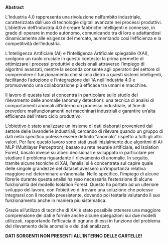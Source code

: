 **Abstract**

L’Industria 4.0 rappresenta una rivoluzione nell’ambito industriale, caratterizzata dall’uso di tecnologie digitali avanzate nei processi produttivi. L’obiettivo dell’Industria 4.0 è creare fabbriche intelligenti e connesse, in grado di operare in modo autonomo, comunicando tra di loro e adattandosi dinamicamente alle esigenze del mercato, aumentando così l’efficienza e la competitività dell’industria.

L’Intelligenza Artificiale (AI) e l’Intelligenza Artificiale spiegabile (XAI), svolgono un ruolo cruciale in questo contesto: la prima permette di ottimizzare i processi produttivi e decisionali attraverso l’impiego di algoritmi avanzati, mentre la seconda consente agli operatori del settore di comprendere il funzionamento che si cela dietro a questi sistemi intelligenti, facilitando l’adozione e l’integrazione dell’IA nell’Industria 4.0 e promuovendo una collaborazione più efficace tra umani e macchine.

Il lavoro di questa tesi si concentra in particolare sullo studio del rilevamento delle anomalie (anomaly detection): una tecnica di analisi di comportamenti anomali all’interno un processo industriale, al fine di prevedere malfunzionamenti nei macchinari industriali e garantire un’alta efficienza dell’intero ciclo produttivo.

L’obiettivo è stato analizzare un insieme di dati elaborati provenienti dal settore delle lavanderie industriali, cercando di rilevare quando un gruppo di dati nello specifico potesse essere definito “anomalo” rispetto a tutti gli altri valori. Per fare questo lavoro sono stati usati inizialmente due algoritmi di AI: MLP (Multilayer Perceptron), basato su rete neurale artificiale, ed Isolation Forest, basato invece su alberi decisionali e sviluppato in particolare per studiare il problema riguardante il rilevamento di anomalie. In seguito, tramite alcune tecniche di XAI, l’analisi si è concentrata sul capire quale delle singole grandezze del dataset avessero un’importanza relativa maggiore nel determinare un’anomalia. Nello specifico, l’impiego di alcune librerie durante questa analisi ha reso necessaria l’estensione di alcune funzionalità del modello Isolation Forest. Questo ha portato ad un ulteriore sviluppo del lavoro, con l’obiettivo di trovare una soluzione che potesse integrarsi con il modello preesistente, dovendo poi testarla valutando il suo funzionamento anche in maniera più sistematica. 

Grazie all’utilizzo di tecniche di XAI è stato possibile ottenere una maggiore comprensione dei dati e fornire anche alcune spiegazioni sui due modelli utilizzati, rapportando l’efficacia di ognuno di essi in funzione del problema del rilevamento delle anomalie e dei dati analizzati.

**DATI SORGENTI NON PRESENTI ALL'INTERNO DELLE CARTELLE!**
